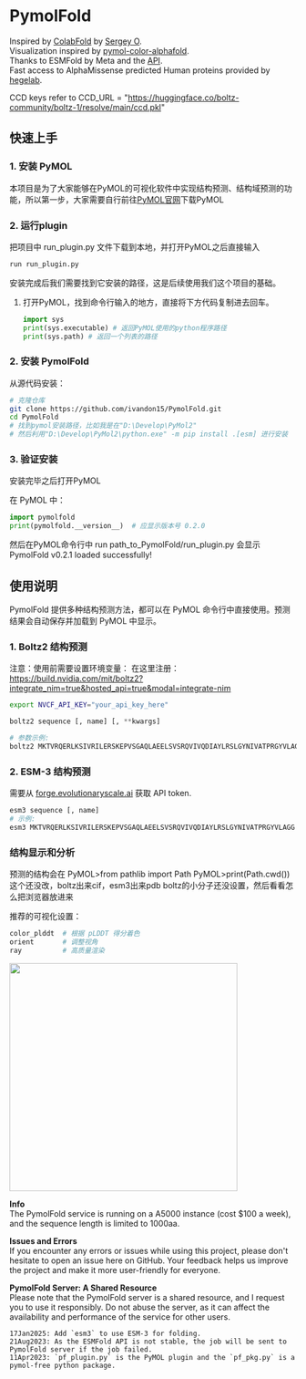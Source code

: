 # PymolFold
Inspired by [ColabFold](https://github.com/sokrypton/ColabFold) by [Sergey O](https://github.com/sokrypton).  
Visualization inspired by [pymol-color-alphafold](https://github.com/cbalbin-bio/pymol-color-alphafold).  
Thanks to ESMFold by Meta and the [API](https://esmatlas.com/about#api).  
Fast access to AlphaMissense predicted Human proteins provided by [hegelab](https://alphamissense.hegelab.org/).

CCD keys refer to CCD_URL = "https://huggingface.co/boltz-community/boltz-1/resolve/main/ccd.pkl"

## 快速上手
### 1. 安装 PyMOL
本项目是为了大家能够在PyMOL的可视化软件中实现结构预测、结构域预测的功能，所以第一步，大家需要自行前往[PyMOL官网](https://pymol.org/)下载PyMOL
### 2. 运行plugin
把项目中 run_plugin.py 文件下载到本地，并打开PyMOL之后直接输入
```bash
run run_plugin.py
```

安装完成后我们需要找到它安装的路径，这是后续使用我们这个项目的基础。
1. 打开PyMOL，找到命令行输入的地方，直接将下方代码复制进去回车。
    ```python
    import sys
    print(sys.executable) # 返回PyMOL使用的python程序路径
    print(sys.path) # 返回一个列表的路径
    ```

### 2. 安装 PymolFold

从源代码安装：
```bash
# 克隆仓库
git clone https://github.com/ivandon15/PymolFold.git
cd PymolFold
# 找到pymol安装路径，比如我是在"D:\Develop\PyMol2"
# 然后利用"D:\Develop\PyMol2\python.exe" -m pip install .[esm] 进行安装
```

### 3. 验证安装
安装完毕之后打开PyMOL

在 PyMOL 中：
```python
import pymolfold
print(pymolfold.__version__)  # 应显示版本号 0.2.0
```
然后在PyMOL命令行中
run path_to_PymolFold/run_plugin.py
会显示
PymolFold v0.2.1 loaded successfully!
## 使用说明

PymolFold 提供多种结构预测方法，都可以在 PyMOL 命令行中直接使用。预测结果会自动保存并加载到 PyMOL 中显示。

### 1. Boltz2 结构预测

注意：使用前需要设置环境变量：
在这里注册：https://build.nvidia.com/mit/boltz2?integrate_nim=true&hosted_api=true&modal=integrate-nim
```bash
export NVCF_API_KEY="your_api_key_here"
```

```python
boltz2 sequence [, name] [, **kwargs]

# 参数示例:
boltz2 MKTVRQERLKSIVRILERSKEPVSGAQLAEELSVSRQVIVQDIAYLRSLGYNIVATPRGYVLAGG, test_protein
```


### 2. ESM-3 结构预测

需要从 [forge.evolutionaryscale.ai](https://forge.evolutionaryscale.ai) 获取 API token.

```python
esm3 sequence [, name]
# 示例:
esm3 MKTVRQERLKSIVRILERSKEPVSGAQLAEELSVSRQVIVQDIAYLRSLGYNIVATPRGYVLAGG
```

### 结构显示和分析
预测的结构会在
PyMOL>from pathlib import Path
PyMOL>print(Path.cwd())
这个还没改，boltz出来cif，esm3出来pdb
boltz的小分子还没设置，然后看看怎么把浏览器放进来

推荐的可视化设置：
```python
color_plddt  # 根据 pLDDT 得分着色
orient       # 调整视角
ray          # 高质量渲染
```

<img src="./img/esmfold.png" width="400">

**Info**  
The PymolFold service is running on a A5000 instance (cost $100 a week), and the sequence length is limited to 1000aa.

**Issues and Errors**  
If you encounter any errors or issues while using this project, please don't hesitate to open an issue here on GitHub. Your feedback helps us improve the project and make it more user-friendly for everyone.

**PymolFold Server: A Shared Resource**  
Please note that the PymolFold server is a shared resource, and I request you to use it responsibly. Do not abuse the server, as it can affect the availability and performance of the service for other users.

```git
17Jan2025: Add `esm3` to use ESM-3 for folding.
21Aug2023: As the ESMFold API is not stable, the job will be sent to PymolFold server if the job failed.
11Apr2023: `pf_plugin.py` is the PyMOL plugin and the `pf_pkg.py` is a pymol-free python package.
```

